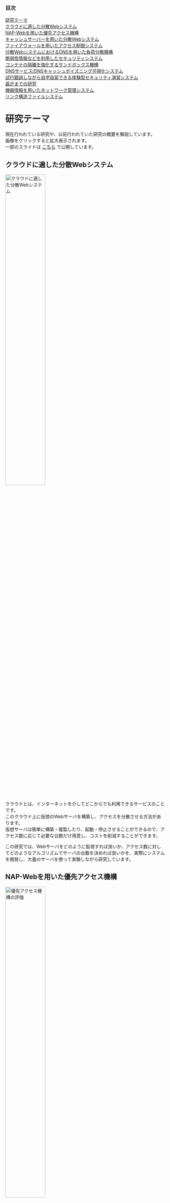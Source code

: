 <nav role="navigation" class="contents_table">

### 目次

[研究テーマ](#研究テーマ)  
[クラウドに適した分散Webシステム](#クラウドに適した分散webシステム)  
[NAP-Webを用いた優先アクセス機構](#nap-webを用いた優先アクセス機構)  
[キャッシュサーバーを用いた分散Webシステム](#キャッシュサーバーを用いた分散webシステム)  
[ファイアウォールを用いたアクセス制御システム](#ファイアウォールを用いたアクセス制御システム)  
[分散WebシステムにおけるDNSを用いた負荷分散機構](#分散webシステムにおけるdnsを用いた負荷分散機構)  
[脆弱性情報などを利用した​セキュリティシステム](#脆弱性情報などを利用した​セキュリティシステム)  
[コンテナの隔離を強化するサンドボックス機構](#コンテナの隔離を強化するサンドボックス機構)  
[DNSサービス/DNSキャッシュポイズニング可視化システム](#dnsサービスdnsキャッシュポイズニング可視化システム)  
[試行錯誤しながら自学自習できる体験型セキュリティ演習システム](#試行錯誤しながら自学自習できる体験型セキュリティ演習システム)  
[最近までの研究](#最近までの研究)  
[機器情報を用いたネットワーク管理システム](#機器情報を用いたネットワーク管理システム)  
[リンク構造ファイルシステム](#リンク構造ファイルシステム)  


</nav>

# 研究テーマ

現在行われている研究や、以前行われていた研究の概要を解説しています。  
画像をクリックすると拡大表示されます。  
一部のスライドは [こちら](static/index.md) で公開しています。   

## クラウドに適した分散Webシステム

<img src="../images/theme/distributed-web-system.png" alt="クラウドに適した分散Webシステム" width="50%">

クラウドとは、インターネットを介してどこからでも利用できるサービスのことです。  
このクラウド上に仮想のWebサーバを構築し、アクセスを分散させる方法があります。  
仮想サーバは簡単に構築・複製したり、起動・停止させることができるので、アクセス数に応じて必要な台数だけ用意し、コストを削減することができます。  

この研究では、Webサーバをどのように監視すれば良いか、アクセス数に対してどのようなアルゴリズムでサーバの台数を決めれば良いかを、実際にシステムを開発し、大量のサーバを使って実験しながら研究しています。   

## NAP-Webを用いた優先アクセス機構

<img src="../images/theme/priority-access-system.png" alt="優先アクセス機構の評価" width="50%">

NAP-Webは、Webページへのアクセスが混み合っている時に利用者に待ち時間を書いた仮想的な整理券を配布します。  
整理券を持って再度アクセスした利用者については、必ずアクセスを受け付けます。  

本研究ではNAP-Webに、特定のサーバとのアクセスを、アクセスが混み合っている場合でも一定以上確保するような機構の作成を目指しています。  
アルゴリズムを検討し開発と実験、評価を行っています。   

## キャッシュサーバーを用いた分散Webシステム

分散Webシステムとは、ユーザーからのアクセスを複数台用意したWebサーバーに分散させることで、オリジンサーバへの負担の軽減を目的とするシステムです。  

本研究では、Webサーバーのキャッシュ管理において、静的、動的コンテンツの両方のキャッシュを可能とした、負荷軽減の点において効率的なキャッシュの更新を目的とする機構の開発を行っています。  
まだ始まったばかりの研究で、現在はキャッシュ更新手法の検討や、システム開発に必要な機能を調べています。  

## ファイアウォールを用いたアクセス制御システム

Webを利用したサービスの中には、ある特定の対話的な処理を高い優先度で処理したいという要求があります。  
この時、サーバの過負荷によって、応答性の低下が問題になります。  
ユーザ認証などで、同時サービス数は減らせますが、DoS攻撃は防げません。  
この攻撃はファイアウォールによって防ぐことができます。  

そこで本研究では、安定して供給したいサービスに対して、ファイアウォールを利用してアクセス制御を行うシステムの開発をしています。  

## 分散WebシステムにおけるDNSを用いた負荷分散機構

近年、Webサービスの普及や利用者の増加に伴い、Webサーバが行う処理が複雑化し負荷が増加しています。  
Webサーバへの負荷の増加に対し、クラウドで提供されるサーバをキャッシュサーバとして用いて監視し、その負荷量に応じてキャッシュサーバ数を動的に増減させることでリソースとコストの最適化を行う分散Webシステムというものがあります。  

本研究では、DNSラウンドロビンというDNSの機能を利用した、分散Webシステムの負荷分散機構の開発を行っています。   

## 脆弱性情報などを利用した​セキュリティシステム

スライドを [こちら](../public_material/s20g470-IntroResearch.pdf) で公開しています．  

<img src="../images/theme/security_system.png" alt="security_system" width="50%">
<img src="../images/theme/zeroday_attack.png" alt="zeroday_attack" width="50%">
<img src="../images/theme/introduction.png" alt="introduction" width="50%">
<img src="../images/theme/target.png" alt="target" width="50%">

近年，脆弱性を利用した攻撃が増えており，それらの攻撃はパッチが配布されるまで対策が難しいです．  
また，大学などの組織のネットワークで「BYOD」を用いる組織も増えています．  
そのような組織において，情報資産が脅威にさらされており，パッチが導入されていない機器が組織に蔓延しているという課題があります．  
しかしながら，大学や中小企業の組織では，コスト面の問題から高性能かつ高価なセキュリティシステムの導入や，個人に対して機器の配布することなどが難しいです．  
これらを受けて，我々は，攻撃される可能性のある機器を，組織のネットワークから追い出すことで，組織の情報資産を守る，大学などを対象としたシステムを目指しています．  

方針を元にした課題の解決手法です．  
脆弱性を利用した攻撃に対しては，予め攻撃前に脆弱性の情報を収集しておくことで，対策が考えられます．  
パッチ配布に関しては，配布を待つことなく，先手を打っていきます．  
また，費用に関しては，現状のBYODに導入することで，高価な解決手法を用いません．  
それによって持ち込まれる不特定多数の機器は，エージェントを用いることで管理します．  
これらにより，組織に対してサイバー攻撃を受ける可能性のある機器をあぶり出します．  
最後に，攻撃から守るには，予め攻撃の可能性がある機器をネットワークから遮断します．   

## コンテナの隔離を強化するサンドボックス機構

<img src="../images/theme/runu-system-arch.png" alt="runu-system-arch" width="50%">

軽量な仮想化手法として，コンテナ型仮想化が注目されています。  
昨今では、DockerやKubernetesといったコンテナ型仮想環境を用いてWebサービスを提供するサービスが増加しています。  
しかし、コンテナはホストOSとカーネルを共有しているため、コンテナ内から物理マシンやホストOSへ攻撃されてしまうリスクが存在します。  
近年、コンテナ内からカーネルやシステムコールの脆弱性を利用し，ホストへの不正な攻撃 (権限昇格)が可能となってしまうコンテナランタイム(コンテナ実行環境)の脆弱性も報告されています。  
本研究では、権限昇格に対し，User-Mode Linuxを用いた強力な分離機構を強化するコンテナランタイムとしてTight-Containers の設計と実装を行います。  

## DNSサービス/DNSキャッシュポイズニング可視化システム

<img src="../images/theme/vda-ui.png" alt="vda-ui" width="50%">

DNSを標的とした，あるいは利用した攻撃は数多く存在します．  
すでに対策は施されていますが，未だに新たな攻撃手法が出ていることも事実です．  
また，こういったサイバー攻撃は実際に目視できず，図表による説明でも通信の順番やデータなどの情報が分かりにくくなってしまいます．  
そこで，情報セキュリティ技術の導入教育を目的とした，DNS攻撃の中でも代表的なDNSキャッシュポイズニングを可視化するWebアプリケーションシステム，「Visual DNS Attack」を開発しました．  
これにより，利用者がポイズニングについてより理解すると同時に，DNSの構造的な弱点についても理解すると考えています．  

## 試行錯誤しながら自学自習できる体験型セキュリティ演習システム

<img src="../images/theme/protec-kun_01.png" alt="protec-kun_01" width="50%">
<img src="../images/theme/protec-kun_02.png" alt="protec-kun_02" width="50%">
<img src="../images/theme/protec-kun_03.png" alt="protec-kun_03" width="50%">
<img src="../images/theme/protec-kun_04.png" alt="protec-kun_04" width="50%">

サイバー攻撃の増加，高度化に伴い，「手が動く」実践的なセキュリティ人材が不足しています．  
本研究では，「手が動く」セキュリティ人材を育成することを，目的としています．  
そのために，体験型セキュリティ演習の1つである「ハードニング演習」に注目しています．．  
しかし，既存のハードニング演習はグループでの活動となるため，演習中に置いてけぼりになり，演習の効果が得られていない(手を動かせていない)学生が一定数います．  
このような，学生をサポートし，底上げするシステムを開発することで，セキュリティ人材の育成に寄与します．   

# 最近までの研究

## 機器情報を用いたネットワーク管理システム

社内などのネットワークに接続する通信機器の情報収集を効率的に行い、管理者の負担を軽減することを目的としています。  
また、学内情報を保持する教務システムや機器情報を用いてネットワーク内のグループ化を可能とし、アクセス制御を自動化することで柔軟なネットワーク管理を実現できるよう開発を行なっています。   

## リンク構造ファイルシステム

ファイルに対して間違った操作や第三者による変更が加えられたときに変更前の状態に戻したいといった状況が考えられます。  
ファイルを可変長ブロックとそれらをつなぐリンクで構成し、ファイルの変更操作を上書きではなくリンクのつなぎかえによる追記で実現することで過去の状態を復元することができるファイルシステムを開発しています。  
